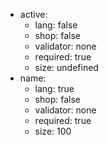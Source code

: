  * active:
    * lang: false
    * shop: false
    * validator: none
    * required: true
    * size: undefined
 * name:
    * lang: true
    * shop: false
    * validator: none
    * required: true
    * size: 100
